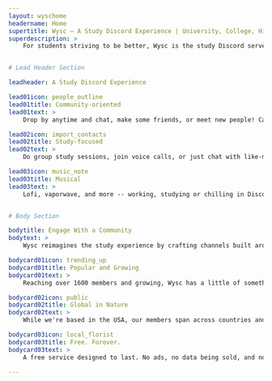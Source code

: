 ```yaml
---
layout: wyschome
headername: Home
supertitle: Wysc – A Study Discord Experience | University, College, High School Students
superdescription: >
    For students striving to be better, Wysc is the study Discord server that delivers a cohesive, global online studying experience as the premier edu-social cafe based Discord server -- whether you're in high school, university, or graduate.


# Lead Header Section

leadheader: A Study Discord Experience

lead01icon: people_outline
lead01title: Community-oriented
lead01text: >
    Drop by anytime and chat, make some friends, or meet new people! Casual and free, we're always open to discussions, voice chats, and memes 😍

lead02icon: import_contacts
lead02title: Study-focused
lead02text: >
    Do group study sessions, join voice calls, or just chat with like-minded students! Find companionship as comrades in school and higher education 📚

lead03icon: music_note
lead03title: Musical
lead03text: >
    Lofi, vaporwave, and more -- working, studying or chilling in Discord has never been easier with fresh music from a curated Lofi music feed and radio 🎧


# Body Section

bodytitle: Engage With a Community
bodytext: >
    Wysc reimagines the study experience by crafting channels built around being productive, without the stressful atmosphere of other study Discord servers

bodycard01icon: trending_up
bodycard01title: Popular and Growing
bodycard01text: >
    Reaching over 1600 members and growing, Wysc has a little of something for everyone. Find your next study buddy in one of the largest online study environments on Discord!

bodycard02icon: public
bodycard02title: Global in Nature
bodycard02text: >
    While we're based in the USA, our members span across countries and continents, from Europe to Australia! Your nationality doesn't matter -- what does is your presence :)

bodycard03icon: local_florist
bodycard03title: Free. Forever.
bodycard03text: >
    A free service designed to last. No ads, no data being sold, and no donations. Our finances are rock-solid and Wysc is powered by open-source technology. <a href="credits">We're in this with you for the long haul.</a>

---
```

